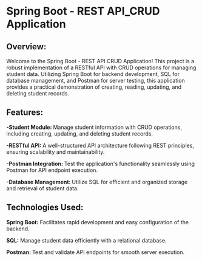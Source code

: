 <h1>Spring Boot - REST API_CRUD Application</h1>
<h2>Overview:</h2>
<p>Welcome to the Spring Boot - REST API CRUD Application! This project is a robust implementation of a RESTful API with CRUD operations for managing student data. Utilizing Spring Boot for backend development, SQL for database management, and Postman for server testing, this application provides a practical demonstration of creating, reading, updating, and deleting student records.</p>
<h2>Features:</h2>
<p><b>-Student Module: </b>Manage student information with CRUD operations, including creating, updating, and deleting student records.</p>
<p><b>-RESTful API: </b> A well-structured API architecture following REST principles, ensuring scalability and maintainability.</p>
<p><b>-Postman Integration: </b>Test the application's functionality seamlessly using Postman for API endpoint execution.</p>
<p><b>-Database Management: </b>Utilize SQL for efficient and organized storage and retrieval of student data.</p>
<h2>Technologies Used:</h2>
<p><b>Spring Boot:</b> Facilitates rapid development and easy configuration of the backend.</p>
<p><b>SQL:</b> Manage student data efficiently with a relational database.</p>
<p><b>Postman: </b> Test and validate API endpoints for smooth server execution.</p>
